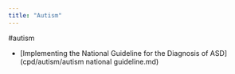 ```yaml
---
title: "Autism"
---
```


#autism
- [Implementing the National Guideline for the Diagnosis of ASD](cpd/autism/autism national guideline.md)